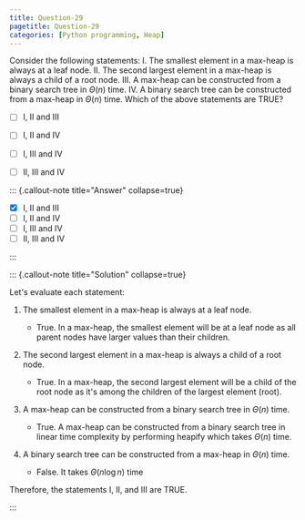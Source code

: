 ```yaml
---
title: Question-29
pagetitle: Question-29
categories: [Python programming, Heap]
---
```


Consider the following statements:
I. The smallest element in a max-heap is always at a leaf node.
II. The second largest element in a max-heap is always a child of a root node.
III. A max-heap can be constructed from a binary search tree in $\Theta(n)$ time.
IV. A binary search tree can be constructed from a max-heap in $\Theta(n)$ time.
Which of the above statements are TRUE?

- [ ] I, II and III
- [ ] I, II and IV
- [ ] I, III and IV
- [ ] II, III and IV


::: {.callout-note title="Answer" collapse=true}

- [x] I, II and III
- [ ] I, II and IV
- [ ] I, III and IV
- [ ] II, III and IV

:::



::: {.callout-note title="Solution" collapse=true}

Let's evaluate each statement:

1. The smallest element in a max-heap is always at a leaf node.  
   - True. In a max-heap, the smallest element will be at a leaf node as all parent nodes have larger values than their children.

2. The second largest element in a max-heap is always a child of a root node.  
   - True. In a max-heap, the second largest element will be a child of the root node as it's among the children of the largest element (root).

3. A max-heap can be constructed from a binary search tree in $\Theta(n)$ time.  
   - True. A max-heap can be constructed from a binary search tree in linear time complexity by performing heapify which takes $\Theta(n)$ time.

4. A binary search tree can be constructed from a max-heap in $\Theta(n)$ time.  
   - False. It takes $\Theta(n\log n)$ time

Therefore, the statements I, II, and III are TRUE.

:::